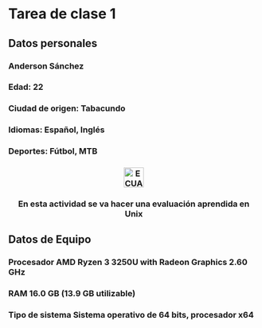# Tarea de clase 1 
## **Datos personales**
### Anderson Sánchez
### Edad: 22
### Ciudad de origen: Tabacundo
### Idiomas: Español, Inglés 
### Deportes: Fútbol, MTB
<h3 align="center"><a href="https://ecuador.travel/en/"> <img alt="ECUADOR" src="https://icons.iconarchive.com/icons/wikipedia/flags/128/EC-Ecuador-Flag-icon.png" width="40" height="40"> </a></h3>

### <h3 align="center">En esta actividad se va hacer una evaluación aprendida en Unix</h3>
## Datos de Equipo
### **Procesador** AMD Ryzen 3 3250U with Radeon Graphics 2.60 GHz
### **RAM** 16.0 GB (13.9 GB utilizable)
### **Tipo de sistema** Sistema operativo de 64 bits, procesador x64
